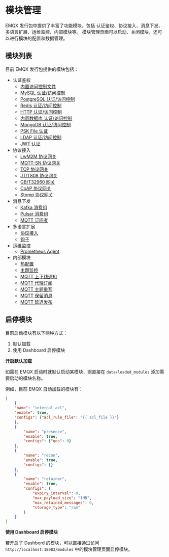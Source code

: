 # 模块管理

EMQX 发行包中提供了丰富了功能模块，包括 认证鉴权、协议接入、消息下发、多语言扩展、运维监控、内部模块等。
模块管理页面可以启动、关闭模块，还可以进行模块的配置和数据管理。

## 模块列表

目前 EMQX 发行包提供的模块包括：

- 认证鉴权
  - [内置访问控制文件](./internal_acl.md)
  - [MySQL 认证/访问控制](./mysql_authentication.md)
  - [PostgreSQL 认证/访问控制](./pgsql_authentication.md)
  - [Redis 认证/访问控制](./redis_authentication.md)
  - [HTTP 认证/访问控制](./http_authentication.md)
  - [内置数据库 认证/访问控制](./mnesia_authentication.md)
  - [MongoDB 认证/访问控制](./mongo_authentication.md)
  - [PSK File 认证](./psk_authentication.md)
  - [LDAP 认证/访问控制](./ldap_authentication.md)
  - [JWT 认证](./jwt_authentication.md)
- 协议接入
  - [LwM2M 协议网关](./lwm2m_protocol.md)
  - [MQTT-SN 协议网关](./mqtt_sn_protocol.md)
  - [TCP 协议网关](./tcp_protocol.md)
  - [JT/T808 协议网关](./jt808_protocol.md)
  - [GB/T32960 网关](./gbt32960_protocol.md)
  - [CoAP 协议网关](./coap_protocol.md)
  - [Stomp 协议网关](./stomp_protocol.md)
- 消息下发
  - [Kafka 消费组](./kafka_consumer.md)
  - [Pulsar 消费组](./pulsar_consumer.md)
  - [MQTT 订阅者](./mqtt_subscriber.md)
- 多语言扩展
  - [协议接入](./exproto.md)
  - [钩子](./exhook.md)
- 运维监控
  - [Prometheus Agent](../tutorial/prometheus.md)
- 内部模块
  - [热配置](./hot_confs.md)
  - [主题监控](./topic_metrics.md)
  - [MQTT 上下线通知](./presence.md)
  - [MQTT 代理订阅](./subscription.md)
  - [MQTT 主题重写](./topic_rewrite.md)
  - [MQTT 保留消息](./retainer.md)
  - [MQTT 延迟发布](./delayed_publish.md)
  


## 启停模块

目前启动模块有以下两种方式：

1.  默认加载
2.  使用 Dashboard 启停模块


**开启默认加载**

如需在 EMQX 启动时就默认启动某模块，则直接在 `data/loaded_modules` 添加需要启动的模块名称。

例如，目前 EMQX 自动加载的模块有：

```json
[
    {
    "name": "internal_acl",
    "enable": true,
    "configs": {"acl_rule_file": "{{ acl_file }}"}
    },
    {
        "name": "presence",
        "enable": true,
        "configs": {"qos": 0}
    },
    {
        "name": "recon",
        "enable": true,
        "configs": {}
    },
    {
        "name": "retainer",
        "enable": true,
        "configs": {
            "expiry_interval": 0,
            "max_payload_size": "1MB",
            "max_retained_messages": 0,
            "storage_type": "ram"
        }
    }
]
```

**使用 Dashboard 启停模块**

若开启了 Dashbord 的模块，可以直接通过访问 `http://localhost:18083/modules` 中的模块管理页面启停模块。

